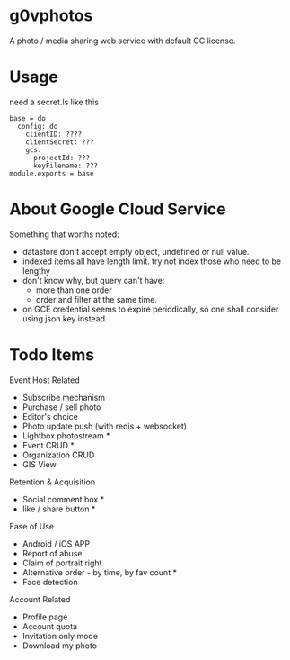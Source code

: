 g0vphotos
========

A photo / media sharing web service with default CC license. 

Usage
========

need a secret.ls like this

    base = do
      config: do
        clientID: ????
        clientSecret: ???
        gcs:
          projectId: ???
          keyFilename: ???
    module.exports = base


About Google Cloud Service
========

Something that worths noted:

 * datastore don't accept empty object, undefined or null value.
 * indexed items all have length limit. try not index those who need to be lengthy
 * don't know why, but query can't have:
   - more than one order
   - order and filter at the same time.
 * on GCE credential seems to expire periodically, so one shall consider using json key instead.

Todo Items
=========

Event Host Related
 * Subscribe mechanism
 * Purchase / sell photo
 * Editor's choice
 * Photo update push (with redis + websocket)
 * Lightbox photostream *
 * Event CRUD *
 * Organization CRUD
 * GIS View

Retention & Acquisition
 * Social comment box *
 * like / share button *

Ease of Use
 * Android / iOS APP
 * Report of abuse
 * Claim of portrait right
 * Alternative order - by time, by fav count *
 * Face detection

Account Related
 * Profile page
 * Account quota
 * Invitation only mode
 * Download my photo
